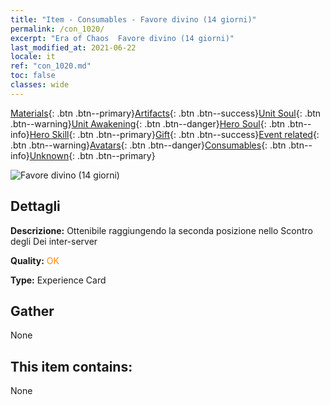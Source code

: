 ```yaml
---
title: "Item - Consumables - Favore divino (14 giorni)"
permalink: /con_1020/
excerpt: "Era of Chaos  Favore divino (14 giorni)"
last_modified_at: 2021-06-22
locale: it
ref: "con_1020.md"
toc: false
classes: wide
---
```

 [Materials](/ItemsIT/){: .btn .btn--primary}[Artifacts](/ItemsIT/Artifacts/){: .btn .btn--success}[Unit Soul](/ItemsIT/UnitSoul/){: .btn .btn--warning}[Unit Awakening](/ItemsIT/UnitAwakening/){: .btn .btn--danger}[Hero Soul](/ItemsIT/HeroSoul/){: .btn .btn--info}[Hero Skill](/ItemsIT/HeroSkill/){: .btn .btn--primary}[Gift](/ItemsIT/Gift/){: .btn .btn--success}[Event related](/ItemsIT/Events/){: .btn .btn--warning}[Avatars](/ItemsIT/Avatars/){: .btn .btn--danger}[Consumables](/ItemsIT/Consumables/){: .btn .btn--info}[Unknown](/ItemsIT/Unknown/){: .btn .btn--primary}

 ![Favore divino (14 giorni)](/images/a/avatarFrame_62.png)

## Dettagli
 **Descrizione:** Ottenibile raggiungendo la seconda posizione nello Scontro degli Dei inter-server

 **Quality:** <span style="color: #FF8C00">OK</span>

 **Type:** Experience Card

## Gather

  None

## This item contains:

  None

